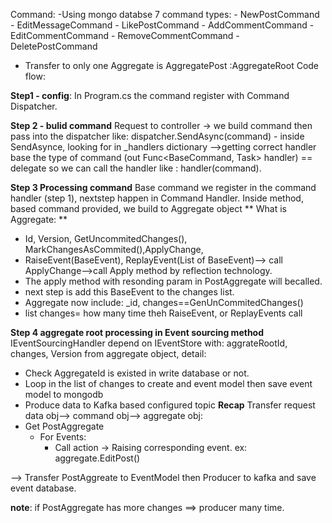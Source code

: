 Command:
-Using mongo databse
7 command types:
    - NewPostCommand
    - EditMessageCommand
    - LikePostCommand
    - AddCommentCommand
    - EditCommentCommand
    - RemoveCommentCommand
    - DeletePostCommand
- Transfer to only one Aggregate is AggregatePost :AggregateRoot
Code flow:

**Step1 - config**: In Program.cs the command register with Command Dispatcher.

**Step 2 - bulid command** 
Request to controller -> we build command then pass into the dispatcher like:  dispatcher.SendAsync(command)
      - inside SendAsynce, looking for in _handlers dictionary -->getting correct handler base the type of command (out Func<BaseCommand, Task> handler) == delegate so we can call the handler like : handler(command).
  
**Step 3 Processing command** Base command we register in the command handler (step 1), nextstep happen in Command Handler.
  Inside method, based command provided, we build to Aggregate object
  ** What is  Aggregate: **
  - Id, Version, GetUncommitedChanges(), MarkChangesAsCommited(),ApplyChange,
  - RaiseEvent(BaseEvent), ReplayEvent(List of BaseEvent)--> call ApplyChange-->call Apply method by reflection technology.
  - The apply method with resonding param in PostAggregate will becalled.
  - next step is add this BaseEvent to the changes list.
  - Aggregate now include: _id, changes==GenUnCommitedChanges()
  - list changes= how many time theh RaiseEvent, or ReplayEvents call
 
**Step 4 aggregate root processing in Event sourcing method**
  IEventSourcingHandler<PostAggregate> depend on IEventStore with: aggrateRootId, changes, Version from aggregate object, detail:
  - Check AggregateId is existed in write database or not.
  - Loop in the list of changes to create and event model then save event model to mongodb
  - Produce data to Kafka based configured topic
**Recap**
Transfer request data obj--> command obj-->
aggregate obj:
- Get PostAggregate
    - For Events:               
        - Call action -> Raising corresponding event. ex: aggregate.EditPost()
                   
--> Transfer PostAggreate to EventModel then Producer to kafka  and save event database.

**note**: if PostAggregate has more changes ==> producer many time.
